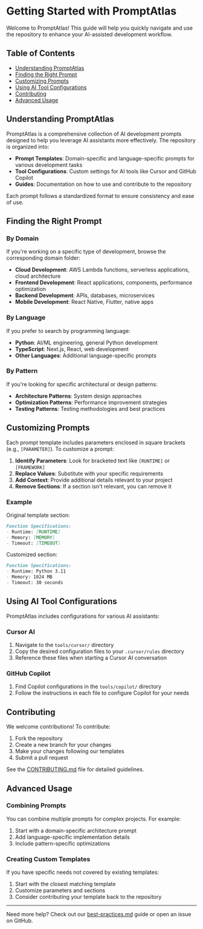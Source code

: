 # Getting Started with PromptAtlas

Welcome to PromptAtlas! This guide will help you quickly navigate and use the repository to enhance your AI-assisted development workflow.

## Table of Contents

- [Understanding PromptAtlas](#understanding-promptatlas)
- [Finding the Right Prompt](#finding-the-right-prompt)
- [Customizing Prompts](#customizing-prompts)
- [Using AI Tool Configurations](#using-ai-tool-configurations)
- [Contributing](#contributing)
- [Advanced Usage](#advanced-usage)

## Understanding PromptAtlas

PromptAtlas is a comprehensive collection of AI development prompts designed to help you leverage AI assistants more effectively. The repository is organized into:

- **Prompt Templates**: Domain-specific and language-specific prompts for various development tasks
- **Tool Configurations**: Custom settings for AI tools like Cursor and GitHub Copilot
- **Guides**: Documentation on how to use and contribute to the repository

Each prompt follows a standardized format to ensure consistency and ease of use.

## Finding the Right Prompt

### By Domain

If you're working on a specific type of development, browse the corresponding domain folder:

- **Cloud Development**: AWS Lambda functions, serverless applications, cloud architecture
- **Frontend Development**: React applications, components, performance optimization
- **Backend Development**: APIs, databases, microservices
- **Mobile Development**: React Native, Flutter, native apps

### By Language

If you prefer to search by programming language:

- **Python**: AI/ML engineering, general Python development
- **TypeScript**: Next.js, React, web development
- **Other Languages**: Additional language-specific prompts

### By Pattern

If you're looking for specific architectural or design patterns:

- **Architecture Patterns**: System design approaches
- **Optimization Patterns**: Performance improvement strategies
- **Testing Patterns**: Testing methodologies and best practices

## Customizing Prompts

Each prompt template includes parameters enclosed in square brackets (e.g., `[PARAMETER]`). To customize a prompt:

1. **Identify Parameters**: Look for bracketed text like `[RUNTIME]` or `[FRAMEWORK]`
2. **Replace Values**: Substitute with your specific requirements
3. **Add Context**: Provide additional details relevant to your project
4. **Remove Sections**: If a section isn't relevant, you can remove it

### Example

Original template section:
```markdown
Function Specifications:
- Runtime: [RUNTIME]
- Memory: [MEMORY]
- Timeout: [TIMEOUT]
```

Customized section:
```markdown
Function Specifications:
- Runtime: Python 3.11
- Memory: 1024 MB
- Timeout: 30 seconds
```

## Using AI Tool Configurations

PromptAtlas includes configurations for various AI assistants:

### Cursor AI

1. Navigate to the `tools/cursor/` directory
2. Copy the desired configuration files to your `.cursor/rules` directory
3. Reference these files when starting a Cursor AI conversation

### GitHub Copilot

1. Find Copilot configurations in the `tools/copilot/` directory
2. Follow the instructions in each file to configure Copilot for your needs

## Contributing

We welcome contributions! To contribute:

1. Fork the repository
2. Create a new branch for your changes
3. Make your changes following our templates
4. Submit a pull request

See the [CONTRIBUTING.md](../CONTRIBUTING.md) file for detailed guidelines.

## Advanced Usage

### Combining Prompts

You can combine multiple prompts for complex projects. For example:

1. Start with a domain-specific architecture prompt
2. Add language-specific implementation details
3. Include pattern-specific optimizations

### Creating Custom Templates

If you have specific needs not covered by existing templates:

1. Start with the closest matching template
2. Customize parameters and sections
3. Consider contributing your template back to the repository

---

Need more help? Check out our [best-practices.md](best-practices.md) guide or open an issue on GitHub.
